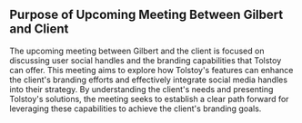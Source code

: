 ## Purpose of Upcoming Meeting Between Gilbert and Client

The upcoming meeting between Gilbert and the client is focused on discussing user social handles and the branding capabilities that Tolstoy can offer. This meeting aims to explore how Tolstoy's features can enhance the client's branding efforts and effectively integrate social media handles into their strategy. By understanding the client's needs and presenting Tolstoy's solutions, the meeting seeks to establish a clear path forward for leveraging these capabilities to achieve the client's branding goals.